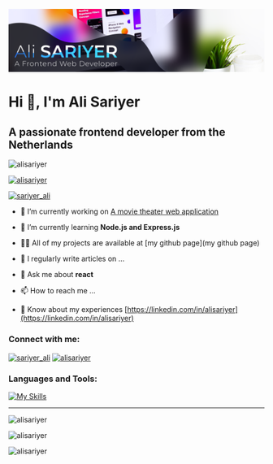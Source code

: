 ![alisariyer](./public/images/alisariyer-hero.png)

# Hi 👋, I'm Ali Sariyer
## A passionate frontend developer from the Netherlands

![alisariyer](https://komarev.com/ghpvc/?username=alisariyer&label=Profile%20views&color=0e75b6&style=flat)

[![alisariyer](https://github-profile-trophy.vercel.app/?username=alisariyer "alisariyer")](https://github.com/ryo-ma/github-profile-trophy)

[![sariyer_ali](https://img.shields.io/twitter/follow/sariyer_ali?logo=twitter&style=for-the-badge)](https://twitter.com/sariyer_ali)

- 🔭 I’m currently working on [A movie theater web application](https://github.com/Amberbm/WebsiteAvatar)

- 🌱 I’m currently learning **Node.js and Express.js**

- 👨‍💻 All of my projects are available at [my github page](my github page)

- 📝 I regularly write articles on ...

- 💬 Ask me about **react**

- 📫 How to reach me ...

- 📄 Know about my experiences [https://linkedin.com/in/alisariyer](https://linkedin.com/in/alisariyer)

### Connect with me:
<p align="left">
<a href="https://twitter.com/sariyer_ali" target="blank"><img align="center" src="https://raw.githubusercontent.com/rahuldkjain/github-profile-readme-generator/master/src/images/icons/Social/twitter.svg" alt="sariyer_ali" height="30" width="40" /></a>
<a href="https://linkedin.com/in/alisariyer" target="blank"><img align="center" src="https://raw.githubusercontent.com/rahuldkjain/github-profile-readme-generator/master/src/images/icons/Social/linked-in-alt.svg" alt="alisariyer" height="30" width="40" /></a>
</p>

<h3 align="left">Languages and Tools:</h3>

[![My Skills](https://skills.thijs.gg/icons?i=js,html,css,react,nodejs,py,git,figma,&theme=light)](https://skills.thijs.gg)

***

![alisariyer](https://github-readme-stats.vercel.app/api/top-langs?username=alisariyer&show_icons=true&locale=en&layout=compact)

![alisariyer](https://github-readme-stats.vercel.app/api?username=alisariyer&show_icons=true&locale=en)

![alisariyer](https://github-readme-streak-stats.herokuapp.com/?user=alisariyer&)
